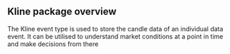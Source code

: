 ## Kline package overview

The Kline event type is used to store the candle data of an individual data event. It can be utilised to understand market conditions at a point in time and make decisions from there


